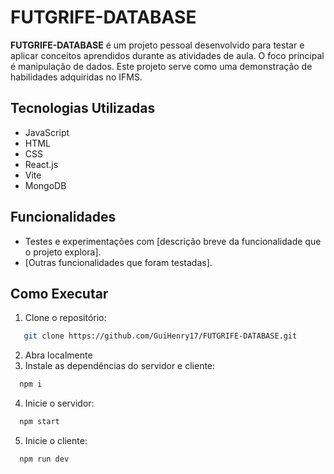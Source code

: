 # FUTGRIFE-DATABASE

**FUTGRIFE-DATABASE** é um projeto pessoal desenvolvido para testar e aplicar conceitos aprendidos durante as atividades de aula. O foco principal é manipulação de dados. Este projeto serve como uma demonstração de habilidades adquiridas no IFMS.

## Tecnologias Utilizadas

- JavaScript  
- HTML  
- CSS  
- React.js
- Vite
- MongoDB

## Funcionalidades

- Testes e experimentações com [descrição breve da funcionalidade que o projeto explora].
- [Outras funcionalidades que foram testadas].

## Como Executar

1. Clone o repositório:
```sh
   git clone https://github.com/GuiHenry17/FUTGRIFE-DATABASE.git
```
2. Abra localmente
3. Instale as dependências do servidor e cliente:
 ```sh
   npm i
````
4. Inicie o servidor:
 ```sh
   npm start
````
5. Inicie o cliente:
 ```sh
   npm run dev
````
